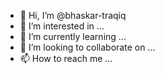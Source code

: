 - 👋 Hi, I’m @bhaskar-traqiq
- 👀 I’m interested in ...
- 🌱 I’m currently learning ...
- 💞️ I’m looking to collaborate on ...
- 📫 How to reach me ...

<!---
yuvrajsinghmannindia/yuvrajsinghmannindia is a ✨ special ✨ repository because its `README.md` (this file) appears on your GitHub profile.
You can click the Preview link to take a look at your changes.
--->
